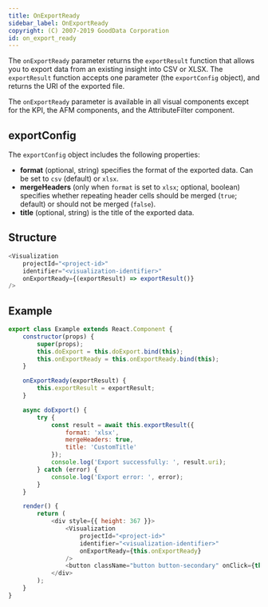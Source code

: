 ```yaml
---
title: OnExportReady
sidebar_label: OnExportReady
copyright: (C) 2007-2019 GoodData Corporation
id: on_export_ready
---
```


The `onExportReady` parameter returns the `exportResult` function that allows you to export data from an existing insight into CSV or XLSX. The `exportResult` function accepts one parameter (the `exportConfig` object), and returns the URI of the exported file.

The `onExportReady` parameter is available in all visual components except for the KPI, the AFM components, and the AttributeFilter component.

## exportConfig

The `exportConfig` object includes the following properties:
* **format** (optional, string) specifies the format of the exported data. Can be set to `csv` (default) or `xlsx`.
* **mergeHeaders** (only when `format` is set to `xlsx`; optional, boolean) specifies whether repeating header cells should be merged (`true`; default) or should not be merged (`false`).
* **title** (optional, string) is the title of the exported data.

## Structure

```javascript
<Visualization
    projectId="<project-id>"
    identifier="<visualization-identifier>"
    onExportReady={(exportResult) => exportResult()}
/>
```

## Example

```javascript
export class Example extends React.Component {
    constructor(props) {
        super(props);
        this.doExport = this.doExport.bind(this);
        this.onExportReady = this.onExportReady.bind(this);
    }

    onExportReady(exportResult) {
        this.exportResult = exportResult;
    }

    async doExport() {
        try {
            const result = await this.exportResult({
                format: 'xlsx',
                mergeHeaders: true,
                title: 'CustomTitle'
            });
            console.log('Export successfully: ', result.uri);
        } catch (error) {
            console.log('Export error: ', error);
        }
    }

    render() {
        return (
            <div style={{ height: 367 }}>
                <Visualization
                    projectId="<project-id>"
                    identifier="<visualization-identifier>"
                    onExportReady={this.onExportReady}
                />
                <button className="button button-secondary" onClick={this.doExport}>Export</button>
            </div>
        );
    }
}
```
